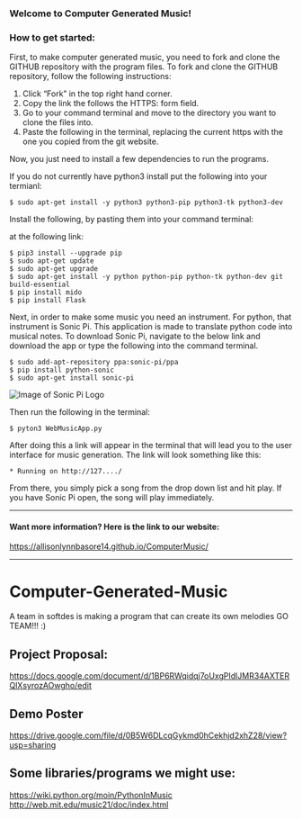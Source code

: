 
### Welcome to Computer Generated Music!

### How to get started:



First, to make computer generated music, you need to fork and clone the GITHUB repository with the program files.
To fork and clone the GITHUB repository, follow the following instructions: 

1) Click “Fork” in the top right hand corner.
2) Copy the link the follows the HTTPS: form field.
3) Go to your command terminal and move to the directory you want to clone the files into.
4) Paste the following in the terminal, replacing the current https with the one you copied from the git website.

Now, you just need to install a few dependencies to run the programs.

If you do not currently have python3 install put the following into your termianl:

```
$ sudo apt-get install -y python3 python3-pip python3-tk python3-dev
```

Install the following, by pasting them into your command terminal:

 at the following link:



```
$ pip3 install --upgrade pip
$ sudo apt-get update
$ sudo apt-get upgrade
$ sudo apt-get install -y python python-pip python-tk python-dev git build-essential
$ pip install mido
$ pip install Flask
```

Next, in order to make some music you need an instrument. For python, that instrument is Sonic Pi. This application is made to translate python code into musical notes. To download Sonic Pi, navigate to the below link and download the app or type the following into the command terminal. 


```
$ sudo add-apt-repository ppa:sonic-pi/ppa
$ pip install python-sonic
$ sudo apt-get install sonic-pi
```

![Image of Sonic Pi Logo](http://sonic-pi.net/images/logo.png)


Then run the following in the terminal:
```
$ pyton3 WebMusicApp.py
```
After doing this a link will appear in the terminal that will lead you to the user interface for music generation. The link will look something like this:
```
* Running on http://127..../
```
From there, you simply pick a song from the drop down list and hit play. If you have Sonic Pi open, the song will play immediately. 
***** 

#### Want more information? Here is the link to our website:
https://allisonlynnbasore14.github.io/ComputerMusic/

***** 

# Computer-Generated-Music
A team in softdes is making a program that can create its own melodies
GO TEAM!!! :)


## Project Proposal:
https://docs.google.com/document/d/1BP6RWqidqj7oUxgPIdlJMR34AXTERQlXsyrozAOwgho/edit

## Demo Poster
https://drive.google.com/file/d/0B5W6DLcqGykmd0hCekhjd2xhZ28/view?usp=sharing


## Some libraries/programs we might use:
https://wiki.python.org/moin/PythonInMusic
http://web.mit.edu/music21/doc/index.html


